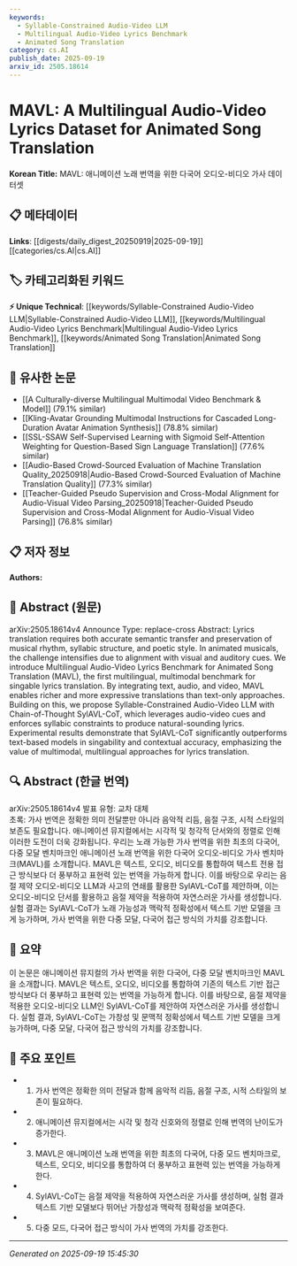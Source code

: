 ```yaml
---
keywords:
  - Syllable-Constrained Audio-Video LLM
  - Multilingual Audio-Video Lyrics Benchmark
  - Animated Song Translation
category: cs.AI
publish_date: 2025-09-19
arxiv_id: 2505.18614
---
```


<!-- KEYWORD_LINKING_METADATA:
{
  "processed_timestamp": "2025-09-22 21:36:34.827310",
  "vocabulary_version": "1.0",
  "selected_keywords": [
    "Syllable-Constrained Audio-Video LLM",
    "Multilingual Audio-Video Lyrics Benchmark",
    "Animated Song Translation"
  ],
  "rejected_keywords": [
    "Multi-Modal Learning"
  ],
  "similarity_scores": {
    "Syllable-Constrained Audio-Video LLM": 0.82,
    "Multilingual Audio-Video Lyrics Benchmark": 0.8,
    "Animated Song Translation": 0.78
  },
  "extraction_method": "AI_prompt_based",
  "budget_applied": true
}
-->


# MAVL: A Multilingual Audio-Video Lyrics Dataset for Animated Song Translation

**Korean Title:** MAVL: 애니메이션 노래 번역을 위한 다국어 오디오-비디오 가사 데이터셋

## 📋 메타데이터

**Links**: [[digests/daily_digest_20250919|2025-09-19]]   [[categories/cs.AI|cs.AI]]

## 🏷️ 카테고리화된 키워드
**⚡ Unique Technical**: [[keywords/Syllable-Constrained Audio-Video LLM|Syllable-Constrained Audio-Video LLM]], [[keywords/Multilingual Audio-Video Lyrics Benchmark|Multilingual Audio-Video Lyrics Benchmark]], [[keywords/Animated Song Translation|Animated Song Translation]]

## 🔗 유사한 논문
- [[A Culturally-diverse Multilingual Multimodal Video Benchmark & Model]] (79.1% similar)
- [[Kling-Avatar Grounding Multimodal Instructions for Cascaded Long-Duration Avatar Animation Synthesis]] (78.8% similar)
- [[SSL-SSAW Self-Supervised Learning with Sigmoid Self-Attention Weighting for Question-Based Sign Language Translation]] (77.6% similar)
- [[Audio-Based Crowd-Sourced Evaluation of Machine Translation Quality_20250918|Audio-Based Crowd-Sourced Evaluation of Machine Translation Quality]] (77.3% similar)
- [[Teacher-Guided Pseudo Supervision and Cross-Modal Alignment for Audio-Visual Video Parsing_20250918|Teacher-Guided Pseudo Supervision and Cross-Modal Alignment for Audio-Visual Video Parsing]] (76.8% similar)

## 📋 저자 정보

**Authors:** 

## 📄 Abstract (원문)

arXiv:2505.18614v4 Announce Type: replace-cross 
Abstract: Lyrics translation requires both accurate semantic transfer and preservation of musical rhythm, syllabic structure, and poetic style. In animated musicals, the challenge intensifies due to alignment with visual and auditory cues. We introduce Multilingual Audio-Video Lyrics Benchmark for Animated Song Translation (MAVL), the first multilingual, multimodal benchmark for singable lyrics translation. By integrating text, audio, and video, MAVL enables richer and more expressive translations than text-only approaches. Building on this, we propose Syllable-Constrained Audio-Video LLM with Chain-of-Thought SylAVL-CoT, which leverages audio-video cues and enforces syllabic constraints to produce natural-sounding lyrics. Experimental results demonstrate that SylAVL-CoT significantly outperforms text-based models in singability and contextual accuracy, emphasizing the value of multimodal, multilingual approaches for lyrics translation.

## 🔍 Abstract (한글 번역)

arXiv:2505.18614v4 발표 유형: 교차 대체  
초록: 가사 번역은 정확한 의미 전달뿐만 아니라 음악적 리듬, 음절 구조, 시적 스타일의 보존도 필요합니다. 애니메이션 뮤지컬에서는 시각적 및 청각적 단서와의 정렬로 인해 이러한 도전이 더욱 강화됩니다. 우리는 노래 가능한 가사 번역을 위한 최초의 다국어, 다중 모달 벤치마크인 애니메이션 노래 번역을 위한 다국어 오디오-비디오 가사 벤치마크(MAVL)를 소개합니다. MAVL은 텍스트, 오디오, 비디오를 통합하여 텍스트 전용 접근 방식보다 더 풍부하고 표현력 있는 번역을 가능하게 합니다. 이를 바탕으로 우리는 음절 제약 오디오-비디오 LLM과 사고의 연쇄를 활용한 SylAVL-CoT를 제안하며, 이는 오디오-비디오 단서를 활용하고 음절 제약을 적용하여 자연스러운 가사를 생성합니다. 실험 결과는 SylAVL-CoT가 노래 가능성과 맥락적 정확성에서 텍스트 기반 모델을 크게 능가하며, 가사 번역을 위한 다중 모달, 다국어 접근 방식의 가치를 강조합니다.

## 📝 요약

이 논문은 애니메이션 뮤지컬의 가사 번역을 위한 다국어, 다중 모달 벤치마크인 MAVL을 소개합니다. MAVL은 텍스트, 오디오, 비디오를 통합하여 기존의 텍스트 기반 접근 방식보다 더 풍부하고 표현력 있는 번역을 가능하게 합니다. 이를 바탕으로, 음절 제약을 적용한 오디오-비디오 LLM인 SylAVL-CoT를 제안하여 자연스러운 가사를 생성합니다. 실험 결과, SylAVL-CoT는 가창성 및 문맥적 정확성에서 텍스트 기반 모델을 크게 능가하며, 다중 모달, 다국어 접근 방식의 가치를 강조합니다.

## 🎯 주요 포인트

- 1. 가사 번역은 정확한 의미 전달과 함께 음악적 리듬, 음절 구조, 시적 스타일의 보존이 필요하다.

- 2. 애니메이션 뮤지컬에서는 시각 및 청각 신호와의 정렬로 인해 번역의 난이도가 증가한다.

- 3. MAVL은 애니메이션 노래 번역을 위한 최초의 다국어, 다중 모드 벤치마크로, 텍스트, 오디오, 비디오를 통합하여 더 풍부하고 표현력 있는 번역을 가능하게 한다.

- 4. SylAVL-CoT는 음절 제약을 적용하여 자연스러운 가사를 생성하며, 실험 결과 텍스트 기반 모델보다 뛰어난 가창성과 맥락적 정확성을 보여준다.

- 5. 다중 모드, 다국어 접근 방식이 가사 번역의 가치를 강조한다.

---

*Generated on 2025-09-19 15:45:30*
